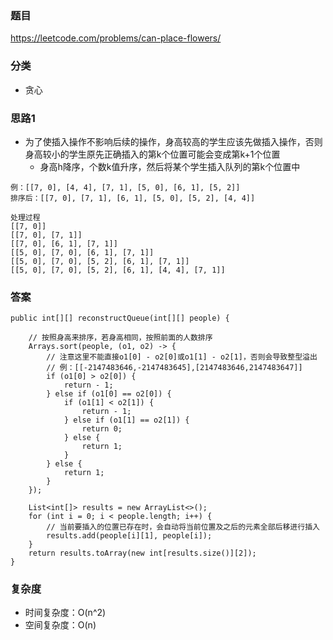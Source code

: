 ### 题目
https://leetcode.com/problems/can-place-flowers/

### 分类
* 贪心

### 思路1
* 为了使插入操作不影响后续的操作，身高较高的学生应该先做插入操作，否则身高较小的学生原先正确插入的第k个位置可能会变成第k+1个位置
    * 身高h降序，个数k值升序，然后将某个学生插入队列的第k个位置中

```
例：[[7, 0], [4, 4], [7, 1], [5, 0], [6, 1], [5, 2]]
排序后：[[7, 0], [7, 1], [6, 1], [5, 0], [5, 2], [4, 4]]

处理过程
[[7, 0]]
[[7, 0], [7, 1]]
[[7, 0], [6, 1], [7, 1]]
[[5, 0], [7, 0], [6, 1], [7, 1]]
[[5, 0], [7, 0], [5, 2], [6, 1], [7, 1]]
[[5, 0], [7, 0], [5, 2], [6, 1], [4, 4], [7, 1]]
```

### 答案
```
public int[][] reconstructQueue(int[][] people) {
    
    // 按照身高来排序，若身高相同，按照前面的人数排序
    Arrays.sort(people, (o1, o2) -> {
        // 注意这里不能直接o1[0] - o2[0]或o1[1] - o2[1]，否则会导致整型溢出
        // 例：[[-2147483646,-2147483645],[2147483646,2147483647]]
        if (o1[0] > o2[0]) {
            return - 1;
        } else if (o1[0] == o2[0]) {
            if (o1[1] < o2[1]) {
                return - 1;
            } else if (o1[1] == o2[1]) {
                return 0;
            } else {
                return 1;
            }
        } else {
            return 1;
        }
    });
    
    List<int[]> results = new ArrayList<>();
    for (int i = 0; i < people.length; i++) {
        // 当前要插入的位置已存在时，会自动将当前位置及之后的元素全部后移进行插入
        results.add(people[i][1], people[i]);
    }
    return results.toArray(new int[results.size()][2]);
}
```

### 复杂度
* 时间复杂度：O(n^2)
* 空间复杂度：O(n)
